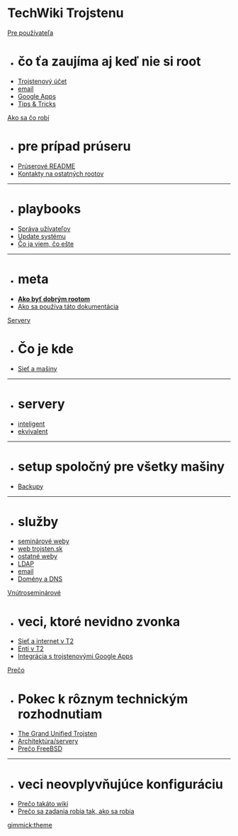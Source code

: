 # TechWiki Trojstenu

[Pre používateľa]()

  - # čo ťa zaujíma aj keď nie si root
  - [Trojstenový účet](user/ucet.md)
  - [email](user/email.md)
  - [Google Apps](user/gapps.md)
  - [Tips & Tricks](tips.md)


[Ako sa čo robí]()

  - # pre prípad prúseru
  - [Prúserové README](pruser.md)
  - [Kontakty na ostatných rootov](rooti.md)
  -------------------
  - # playbooks
  - [Správa užívateľov](playbooks/users.md)
  - [Update systému](playbooks/update.md)
  - [Čo ja viem, čo ešte]()
  -------------------
  - # meta
  - [**Ako byť dobrým rootom**](meta/dobry_root.md)
  - [Ako sa používa táto dokumentácia](meta/wiki.md)


[Servery]()

  - # Čo je kde
  - [Sieť a mašiny](masiny.md)
  -------------------
  - # servery
  - [inteligent](servers/inteligent.md)
  - [ekvivalent](servers/ekvivalent.md)
  -------------------
  - # setup spoločný pre všetky mašiny
  - [Backupy](servers/backups.md)
  -------------------
  - # služby
  - [seminárové weby](sluzby/weby.md)
  - [web trojsten.sk](sluzby/web_trojsten.sk.md)
  - [ostatné weby](sluzby/weby_ostatne.md)
  - [LDAP](sluzby/ldap.md)
  - [email](sluzby/email.md)
  - [Domény a DNS](sluzby/domeny.md)


[Vnútroseminárové]()

  - # veci, ktoré nevidno zvonka
  - [Sieť a internet v T2](inside/T2_net.md)
  - [Enti v T2](inside/T2_enti.md)
  - [Integrácia s trojstenovými Google Apps](inside/gapps.md)


[Prečo]()

  - # Pokec k rôznym technickým rozhodnutiam
  - [The Grand Unified Trojsten](meta/gut.md)
  - [Architektúra/servery](preco/architektura.md)
  - [Prečo FreeBSD](preco/freebsd.md)
  -------------------
  - # veci neovplyvňujúce konfiguráciu
  - [Prečo takáto wiki](preco/wiki.md)
  - [Prečo sa zadania robia tak, ako sa robia](preco/zadania.md)


[gimmick:theme](flatly)

<!-- ako sa používa tento súbor: https://dynalon.github.io/mdwiki/#!quickstart.md#Adding_a_navigation -->
<!-- TODO toto menu nedava zmysel, ani ten directory tree nedava zmysel, a su prilis rozne a cele to nedava zmysel, treba to opravit, aby to davalo zmysel! -->
